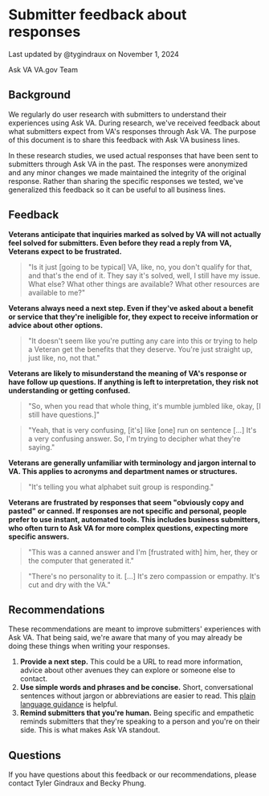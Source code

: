 # Submitter feedback about responses

Last updated by @tygindraux on November 1, 2024

Ask VA VA.gov Team

## Background

We regularly do user research with submitters to understand their experiences using Ask VA. During research, we've received feedback about what submitters expect from VA's responses through Ask VA. The purpose of this document is to share this feedback with Ask VA business lines.

In these research studies, we used actual responses that have been sent to submitters through Ask VA in the past. The responses were anonymized and any minor changes we made maintained the integrity of the original response. Rather than sharing the specific responses we tested, we've generalized this feedback so it can be useful to all business lines.

## Feedback

**Veterans anticipate that inquiries marked as solved by VA will not actually feel solved for submitters. Even before they read a reply from VA, Veterans expect to be frustrated.**

> "Is it just [going to be typical] VA, like, no, you don't qualify for that, and that's the end of it. They say it's solved, well, I still have my issue. What else? What other things are available? What other resources are available to me?"

**Veterans always need a next step. Even if they've asked about a benefit or service that they're ineligible for, they expect to receive information or advice about other options.**

> "It doesn't seem like you're putting any care into this or trying to help a Veteran get the benefits that they deserve. You're just straight up, just like, no, not that."

**Veterans are likely to misunderstand the meaning of VA's response or have follow up questions. If anything is left to interpretation, they risk not understanding or getting confused.**

> "So, when you read that whole thing, it's mumble jumbled like, okay, [I still have questions.]"

> "Yeah, that is very confusing, [it's] like [one] run on sentence [...] It's a very confusing answer. So, I'm trying to decipher what they're saying."

**Veterans are generally unfamiliar with terminology and jargon internal to VA. This applies to acronyms and department names or structures.**

> "It's telling you what alphabet suit group is responding."

**Veterans are frustrated by responses that seem "obviously copy and pasted" or canned. If responses are not specific and personal, people prefer to use instant, automated tools. This includes business submitters, who often turn to Ask VA for more complex questions, expecting more specific answers.**

> "This was a canned answer and I'm [frustrated with] him, her, they or the computer that generated it."

> "There's no personality to it. [...] It's zero compassion or empathy. It's cut and dry with the VA."

## Recommendations

These recommendations are meant to improve submitters' experiences with Ask VA. That being said, we're aware that many of you may already be doing these things when writing your responses.

1. **Provide a next step.** This could be a URL to read more information, advice about other avenues they can explore or someone else to contact.
2. **Use simple words and phrases and be concise.** Short, conversational sentences without jargon or abbreviations are easier to read. This [plain language guidance](https://www.plainlanguage.gov/guidelines/words/) is helpful. 
3. **Remind submitters that you're human.** Being specific and empathetic reminds submitters that they're speaking to a person and you're on their side. This is what makes Ask VA standout. 

## Questions

If you have questions about this feedback or our recommendations, please contact Tyler Gindraux and Becky Phung.
